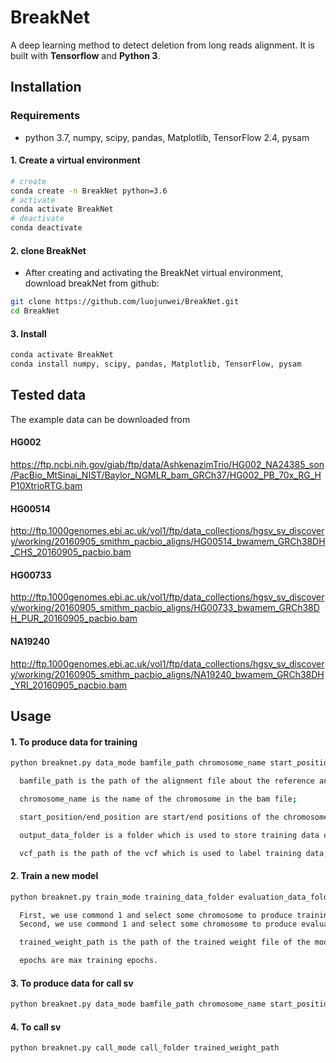 # BreakNet

A deep learning method to detect deletion from long reads alignment. It is
built with **Tensorflow** and **Python 3**.


## Installation

### Requirements
  * python 3.7, numpy, scipy, pandas, Matplotlib, TensorFlow 2.4, pysam

#### 1. Create a virtual environment

```bash
# create
conda create -n BreakNet python=3.6
# activate
conda activate BreakNet
# deactivate
conda deactivate
```

#### 2. clone BreakNet
- After creating and activating the BreakNet virtual environment, download breakNet from github:
```bash
git clone https://github.com/luojunwei/BreakNet.git
cd BreakNet
``` 
#### 3. Install

```bash
conda activate BreakNet
conda install numpy, scipy, pandas, Matplotlib, TensorFlow, pysam

``` 

## Tested data
The example data can be downloaded from 
#### HG002
https://ftp.ncbi.nih.gov/giab/ftp/data/AshkenazimTrio/HG002_NA24385_son/PacBio_MtSinai_NIST/Baylor_NGMLR_bam_GRCh37/HG002_PB_70x_RG_HP10XtrioRTG.bam
#### HG00514
http://ftp.1000genomes.ebi.ac.uk/vol1/ftp/data_collections/hgsv_sv_discovery/working/20160905_smithm_pacbio_aligns/HG00514_bwamem_GRCh38DH_CHS_20160905_pacbio.bam
#### HG00733
http://ftp.1000genomes.ebi.ac.uk/vol1/ftp/data_collections/hgsv_sv_discovery/working/20160905_smithm_pacbio_aligns/HG00733_bwamem_GRCh38DH_PUR_20160905_pacbio.bam
#### NA19240
http://ftp.1000genomes.ebi.ac.uk/vol1/ftp/data_collections/hgsv_sv_discovery/working/20160905_smithm_pacbio_aligns/NA19240_bwamem_GRCh38DH_YRI_20160905_pacbio.bam


## Usage

#### 1. To produce data for training
```bash
python breaknet.py data_mode bamfile_path chromosome_name start_position end_position output_data_folder vcf_path

  bamfile_path is the path of the alignment file about the reference and the long read set. And, the bam file should be sorted and indexed;

  chromosome_name is the name of the chromosome in the bam file;

  start_position/end_position are start/end positions of the chromosome. In this region, we will extract and label training data.

  output_data_folder is a folder which is used to store training data or evaluation data;

  vcf_path is the path of the vcf which is used to label training data;
```

#### 2. Train a new model
```bash
python breaknet.py train_mode training_data_folder evaluation_data_folder trained_weight_path epochs

  First, we use commond 1 and select some chromosome to produce training data, which is stored in the training_data_folder.
  Second, we use commond 1 and select some chromosome to produce evaluation data, which is stored in the evaluation_data_folder.

  trained_weight_path is the path of the trained weight file of the model.

  epochs are max training epochs.
```

#### 3. To produce data for call sv
```bash
python breaknet.py data_mode bamfile_path chromosome_name start_position end_position call_folder
```

#### 4. To call sv
```bash
python breaknet.py call_mode call_folder trained_weight_path
```


